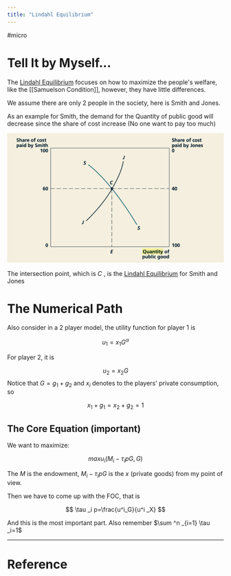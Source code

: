 ```yaml
---
title: "Lindahl Equilibrium"
---
```


#micro 

# Tell It by Myself...

The [Lindahl Equilibrium](Lindahl%20Equilibrium.md) focuses on how to maximize the people's welfare, like the [[Samuelson Condition]], however, they have little differences.

We assume there are only 2 people in the society, here is Smith and Jones.

As an example for Smith, the demand for the Quantity of public good will decrease since the share of cost increase (No one want to pay too much)

![](截屏2023-05-05%2016.42.57.png)

The intersection point, which is $C$ , is the [Lindahl Equilibrium](Lindahl%20Equilibrium.md) for Smith and Jones

# The Numerical Path

Also consider in a 2 player model, the utility function for player 1 is

$$
u_1=x_1 G^\alpha
$$

For player 2, it is 

$$
u_2=x_2 G
$$
Notice that $G=g_1+g_2$ and $x_i$ denotes to the players' private consumption, so

$$
x_1+g_1=x_2+g_2=1
$$


## The Core Equation (important)

We want to maximize:

$$
maxu_i(M_i-\tau _i pG,G)
$$

The $M$ is the endowment, $M_i-\tau _i pG$ is the $x$ (private goods) from my point of view.

Then we have to come up with the FOC, that is 

$$
\tau _i p=\frac{u^i_G}{u^i _X}
$$

And this is the most important part.  Also remember $\sum ^n _{i=1} \tau _i=1$





---



# Reference 

